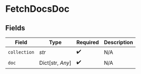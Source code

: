 # FetchDocsDoc


## Fields

| Field              | Type               | Required           | Description        |
| ------------------ | ------------------ | ------------------ | ------------------ |
| `collection`       | *str*              | :heavy_check_mark: | N/A                |
| `doc`              | Dict[str, *Any*]   | :heavy_check_mark: | N/A                |